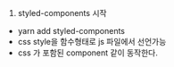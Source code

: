 1. styled-components 시작
- yarn add styled-components
- css style을 함수형태로 js 파일에서 선언가능
- css 가 포함된 component 같이 동작한다.
